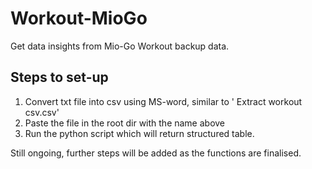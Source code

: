 # Workout-MioGo

Get data insights from Mio-Go Workout backup data.

Steps to set-up
---------------

1. Convert txt file into csv using MS-word, similar to ' Extract workout csv.csv'
2. Paste the file in the root dir with the name above
3. Run the python script which will return structured table.

Still ongoing, further steps will be added as the functions are finalised.
